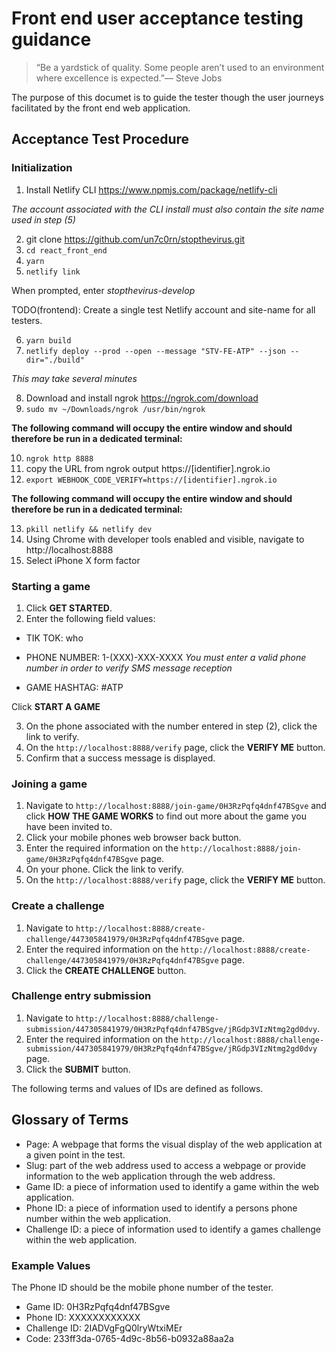 # Front end user acceptance testing guidance

> “Be a yardstick of quality. Some people aren’t used to an environment where excellence is expected.”— Steve Jobs

The purpose of this documet is to guide the tester though the user journeys facilitated by the front end web application.

## Acceptance Test Procedure

### Initialization

1. Install Netlify CLI https://www.npmjs.com/package/netlify-cli

*The account associated with the CLI install must also contain the site name used in step (5)*

2. git clone https://github.com/un7c0rn/stopthevirus.git
3. ```cd react_front_end```
4. ```yarn```
5. ```netlify link```

When prompted, enter *stopthevirus-develop*

TODO(frontend): Create a single test Netlify account and site-name for all testers.

6. ```yarn build```
7. ```netlify deploy --prod --open --message "STV-FE-ATP" --json --dir="./build"```

*This may take several minutes*

8. Download and install ngrok https://ngrok.com/download
9. ```sudo mv ~/Downloads/ngrok /usr/bin/ngrok```

**The following command will occupy the entire window and should therefore be run in a dedicated terminal:**

10. ```ngrok http 8888```
11. copy the URL from ngrok output https://[identifier].ngrok.io
12. ```export WEBHOOK_CODE_VERIFY=https://[identifier].ngrok.io```

**The following command will occupy the entire window and should therefore be run in a dedicated terminal:**

13. ```pkill netlify && netlify dev```
14. Using Chrome with developer tools enabled and visible, navigate to http://localhost:8888
15. Select iPhone X form factor

### Starting a game

1. Click **GET STARTED**.
2. Enter the following field values:

* TIK TOK: who
* PHONE NUMBER: 1-(XXX)-XXX-XXXX *You must enter a valid phone number in order to verify SMS message reception*

* GAME HASHTAG: #ATP

Click **START A GAME**

3. On the phone associated with the number entered in step (2), click the link to verify.
4. On the `http://localhost:8888/verify` page, click the **VERIFY ME** button.
5. Confirm that a success message is displayed.

### Joining a game

1. Navigate to `http://localhost:8888/join-game/0H3RzPqfq4dnf47BSgve` and click **HOW THE GAME WORKS** to find out more about the game you have been invited to.
2. Click your mobile phones web browser back button.
3. Enter the required information on the `http://localhost:8888/join-game/0H3RzPqfq4dnf47BSgve` page.
4. On your phone. Click the link to verify.
5. On the `http://localhost:8888/verify` page, click the **VERIFY ME** button.

### Create a challenge

1. Navigate to `http://localhost:8888/create-challenge/447305841979/0H3RzPqfq4dnf47BSgve` page.
2. Enter the required information on the `http://localhost:8888/create-challenge/447305841979/0H3RzPqfq4dnf47BSgve` page.
3. Click the **CREATE CHALLENGE** button.

### Challenge entry submission

1. Navigate to `http://localhost:8888/challenge-submission/447305841979/0H3RzPqfq4dnf47BSgve/jRGdp3VIzNtmg2gd0dvy`.
2. Enter the required information on the `http://localhost:8888/challenge-submission/447305841979/0H3RzPqfq4dnf47BSgve/jRGdp3VIzNtmg2gd0dvy` page.
3. Click the **SUBMIT** button.

The following terms and values of IDs are defined as follows.

## Glossary of Terms

- Page: A webpage that forms the visual display of the web application at a given point in the test.
- Slug: part of the web address used to access a webpage or provide information to the web application through the web address.
- Game ID: a piece of information used to identify a game within the web application.
- Phone ID: a piece of information used to identify a persons phone number within the web application.
- Challenge ID: a piece of information used to identify a games challenge within the web application.

### Example Values

The Phone ID should be the mobile phone number of the tester.

- Game ID: 0H3RzPqfq4dnf47BSgve
- Phone ID: XXXXXXXXXXXX
- Challenge ID: 2IADVgFgQ0lryWtxiMEr
- Code: 233ff3da-0765-4d9c-8b56-b0932a88aa2a
